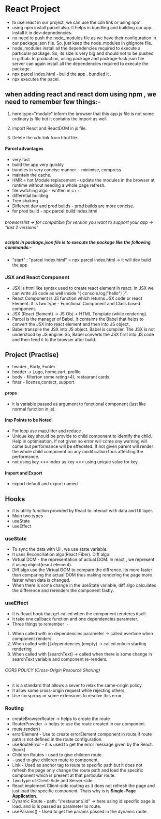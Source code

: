 # React Project

* to use react in our project, we can use the cdn link or using npm
* using npm install parcel also. It helps in bundling and building our app. Install it in dev-depnedencies.
* no need to push the node_modules file as we have their configuration in our package.json file. So,  just keep the node_modules in gitignore file.
* node_modules install all the dependencies required to execute a particular package. 
    So, its size is   very big and should not to be pushed in github. In production,
    using package and package-lock.json file server can again install all the dependencies 
    required to execute the package.
* npx parcel index.html - build the app . bundled it .
* npx executes the pacel.

## when adding react and react dom using npm , we need to remember few things:-
 1. <script type="module" src="app.js"></script>
    here type="module" inform the browser that this app.js file is not some ordinary js file but it contains the import as well.

 2. import React and ReactDOM in js file.

 3. Delete the cdn link from html file.

 #### Parcel advantages 
 * very fast
 * build the app very quickly
 * bundles in very concise manner. - minimise, compress
 * maintain the cache.
 * HMR = hot Module replacement - update the modules in the browser at runtime without needing a whole page refresh.
 * file watching algo - written in c++
 * differntial building
 * Tree shaking
 * Different dev and prod builds - prod builds are more concise.
 * for prod build - npx parcel build index.html

###### browserslist -> for compatible for version you want to support your app -> "last 2 versions"

##### scripts in package.json file is to execute the package like the following commands:-
* "start" : "parcel index.html" = npx parcel index.html -> it will dev build the app

### JSX and React Component
* JSX is html like syntax used to create react element in react. In JSX we can write JS code as well inside "{ console.log("hello") }".
* React Component is JS function which returns JSX code or react Element. It is two type - Functional Component and Class based component.
* JSX (React Element) -> JS Obj -> HTML Template (while rendering).
* Parcel is the manager of Babel. It contaims the Babel that helps to convert the JSX into react element and then into JS object.
* Babel transpile the JSX into JS object. Babel is compiler. The JSX is not understood by JS engine. So, Babel converts the JSX first into JS code and then feed it to the browser after build.

## Project (Practise)
* header , Body, Footer
* header -> Logo, home,cart, profile
* body - filter(on some rating>4), restaurant cards
* foter - license,contact, support

#### props
* it is variable passed as argument to functional component (just like normal function in js).

#### Imp Points to be Noted
* For loop use map,filter and reduce .
* Unique key should be provide to child component to identify the child. Help in optimisation. If not given no error will come ony warning will come but performance will be effeceted. If not given parent will render the whole child component on any modification thus affecting the performance.
* not using key <<< index as key <<< using unique value for key.

#### Import and Export
* export default and export named 

## Hooks
* It is utility function provided by React to interact with data and UI layer.
* Main two types - 
* useState
* useEffect

### useState
* To sync the data with UI , we use state variable.
* It uses Reconciliation algo(React Fiber). Diff algo.
* Virtual DOM - the representation of actual DOM. In react , we represent it using object(react element).
* Diff algo use the Virtual DOM to compare the diffrence. Its more faster than comparing the actual DOM thus making rendering the page more faster when data is changed. 
* When there is some change in the useState variable, diff algo calculates the difference and rerenders the component fastly.

### useEffect
* It is React hook that get called when the component renderes itself.
* It take one callback function and one dependencies parameter.
* Three things to remember :-
1. When called with no dependencies parameter -> called evertime when component renders
2. When called with [] dependencies (empty) -> called only in starting rendering
3. When called with [searchText] -> called when there is some change in searchText variable and component re-renders.

###### CORS POLICY (Cross-Origin Resource Sharing)
* it is a standard that allows a sever to relax the same-origin policy.
* It allow some cross-origin request while rejecting others.
* Use corsproxy or some extensions to resolve this error.

### Routing
* createBrowserRouter -> helps to create the route
* RouterProvider -> helps to use the route created in our component.
* route.render(<RouteProvider router={appRouter}/>)
* errorElement - Use to create errorElement component in route if route path is not defined in the route configuration.
* useRouteError - it is used to get the error message given by the React. (hook)
* Children Routes - used to give children route. 
* <Outlet/> - used to give children route to component.
* Link - Used as anchor tag to route to specific path but it does not refresh the page only change the route path and load the specific component which is present at that particular route.
* Two type of Client-Side and Server-side
* React implement Client-side routing as it does not refresh the page and just load the specific component. Thats why is is **Single-Page Application**.
* Dynamic Route - path: "/restaurant/:id" -> here using id specific page is load. and id is passed as parameter to route.
* useParams() - Used to get the params passed in the dynamic route.